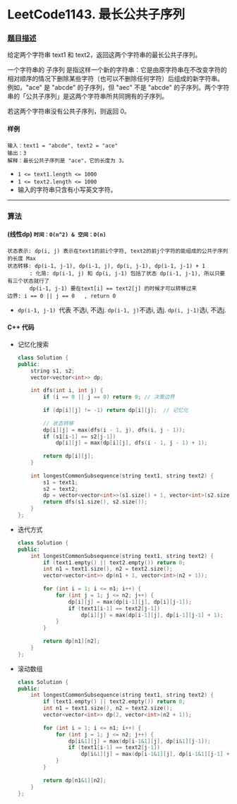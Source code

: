 # LeetCode1143. 最长公共子序列

### [题目描述](https://leetcode-cn.com/problems/longest-common-subsequence/)

给定两个字符串 text1 和 text2，返回这两个字符串的最长公共子序列。

一个字符串的 子序列 是指这样一个新的字符串：它是由原字符串在不改变字符的相对顺序的情况下删除某些字符（也可以不删除任何字符）后组成的新字符串。
例如，"ace" 是 "abcde" 的子序列，但 "aec" 不是 "abcde" 的子序列。两个字符串的「公共子序列」是这两个字符串所共同拥有的子序列。

若这两个字符串没有公共子序列，则返回 0。

#### 样例

```
输入：text1 = "abcde", text2 = "ace" 
输出：3  
解释：最长公共子序列是 "ace"，它的长度为 3。
```

- `1 <= text1.length <= 1000`
- `1 <= text2.length <= 1000`
- 输入的字符串只含有小写英文字符。

----------

### 算法

#### (线性dp)  `时间：O(n^2) & 空间：O(n)`

```
状态表示: dp(i, j) 表示在text1的前i个字符, text2的前j个字符的能组成的公共子序列的长度 Max
状态转移: dp(i-1, j-1), dp(i-1, j), dp(i, j-1), dp(i-1, j-1) + 1
       : 化简: dp(i-1, j) 和 dp(i, j-1) 包括了状态 dp(i-1, j-1), 所以只要有三个状态就行了
       dp(i-1, j-1) 要在text[i] == text2[j] 的时候才可以转移过来
边界: i == 0 || j == 0   , return 0
```

* `dp(i-1, j-1) `代表 不选i, 不选j.   `dp(i-1, j)`不选i, 选j. `dp(i, j-1)`选i, 不选j.

#### C++ 代码

* 记忆化搜索

  ```c++
  class Solution {
  public:
      string s1, s2;
      vector<vector<int>> dp;
      
      int dfs(int i, int j) {
          if (i == 0 || j == 0) return 0; // 决策边界
          
          if (dp[i][j] != -1) return dp[i][j];  // 记忆化
          
          // 状态转移
          dp[i][j] = max(dfs(i - 1, j), dfs(i, j - 1));
          if (s1[i-1] == s2[j-1]) 
              dp[i][j] = max(dp[i][j], dfs(i - 1, j - 1) + 1);
          
          return dp[i][j];
      }
      
      int longestCommonSubsequence(string text1, string text2) {
          s1 = text1;
          s2 = text2;
          dp = vector<vector<int>>(s1.size() + 1, vector<int>(s2.size() + 1, -1));
          return dfs(s1.size(), s2.size());
      }
  };
  ```

  

* 迭代方式

  ```c++
  class Solution { 
  public:
      int longestCommonSubsequence(string text1, string text2) {
          if (text1.empty() || text2.empty()) return 0;
          int n1 = text1.size(), n2 = text2.size();
          vector<vector<int>> dp(n1 + 1, vector<int>(n2 + 1));
          
          for (int i = 1; i <= n1; i++) {
              for (int j = 1; j <= n2; j++) {
                  dp[i][j] = max(dp[i-1][j], dp[i][j-1]);
                  if (text1[i-1] == text2[j-1]) 
                      dp[i][j] = max(dp[i-1][j], dp[i-1][j-1] + 1);
              }
          }
          
          return dp[n1][n2];
      }
  };
  ```

  

* 滚动数组

  ```c++
  class Solution {
  public:
      int longestCommonSubsequence(string text1, string text2) {
          if (text1.empty() || text2.empty()) return 0;
          int n1 = text1.size(), n2 = text2.size();
          vector<vector<int>> dp(2, vector<int>(n2 + 1));
          
          for (int i = 1; i <= n1; i++) {
              for (int j = 1; j <= n2; j++) {
                  dp[i&1][j] = max(dp[i-1&1][j], dp[i&1][j-1]);
                  if (text1[i-1] == text2[j-1]) 
                      dp[i&1][j] = max(dp[i-1&1][j], dp[i-1&1][j-1] + 1);
              }
          }
          
          return dp[n1&1][n2];
      }
  };
  ```

  

